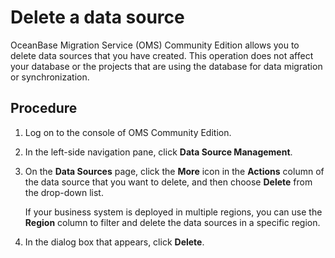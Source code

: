 # Delete a data source

OceanBase Migration Service (OMS) Community Edition allows you to delete data sources that you have created. This operation does not affect your database or the projects that are using the database for data migration or synchronization.

## Procedure

1. Log on to the console of OMS Community Edition.

2. In the left-side navigation pane, click **Data Source Management**.

3. On the **Data Sources** page, click the **More** icon in the **Actions** column of the data source that you want to delete, and then choose **Delete** from the drop-down list.

   If your business system is deployed in multiple regions, you can use the **Region** column to filter and delete the data sources in a specific region.

4. In the dialog box that appears, click **Delete**.
